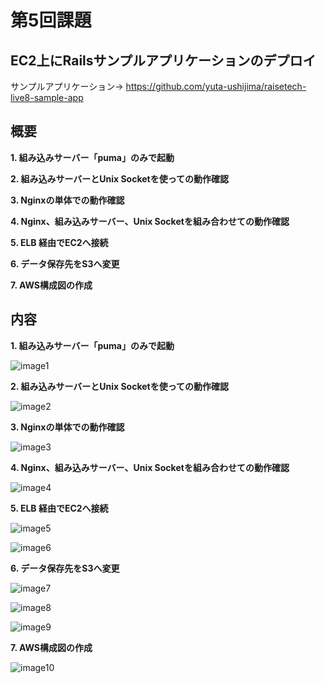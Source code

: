 # 第5回課題

## EC2上にRailsサンプルアプリケーションのデプロイ

サンプルアプリケーション→	https://github.com/yuta-ushijima/raisetech-live8-sample-app

## 概要

**1. 組み込みサーバー「puma」のみで起動**

**2. 組み込みサーバーとUnix Socketを使っての動作確認**

**3. Nginxの単体での動作確認**

**4. Nginx、組み込みサーバー、Unix Socketを組み合わせての動作確認**

**5. ELB 経由でEC2へ接続**

**6. データ保存先をS3へ変更**

**7. AWS構成図の作成**


## 内容 

**1. 組み込みサーバー「puma」のみで起動**

 ![image1](puma.png)


**2. 組み込みサーバーとUnix Socketを使っての動作確認**

 ![image2](curl.png)


**3. Nginxの単体での動作確認**

 ![image3](nginx.png)


**4. Nginx、組み込みサーバー、Unix Socketを組み合わせての動作確認**

 ![image4](nginx_puma_unixsocket.png)


**5. ELB 経由でEC2へ接続**

 ![image5](ELB01.png)

 ![image6](ELB02.png)


**6. データ保存先をS3へ変更**

 ![image7](s3_01.png)

 ![image8](s3_02.png)
 
 ![image9](s3_03.png)


**7. AWS構成図の作成**

 ![image10](diagram.png)
